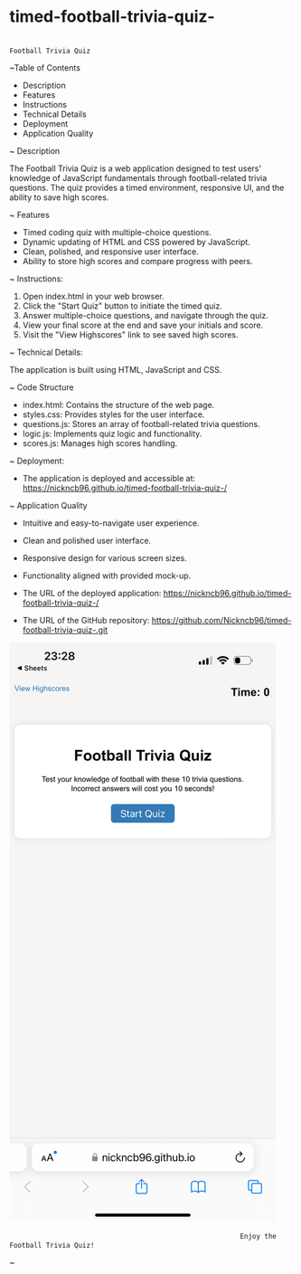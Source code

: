 # timed-football-trivia-quiz-

                                                                          Football Trivia Quiz

~Table of Contents

 - Description
 - Features
 - Instructions
 - Technical Details
 - Deployment
 - Application Quality


~ Description

The Football Trivia Quiz is a web application designed to test users' knowledge of JavaScript fundamentals through football-related trivia questions. 
The quiz provides a timed environment, responsive UI, and the ability to save high scores.

~ Features

 - Timed coding quiz with multiple-choice questions.
 - Dynamic updating of HTML and CSS powered by JavaScript.
 - Clean, polished, and responsive user interface.
 - Ability to store high scores and compare progress with peers.

~ Instructions: 

1. Open index.html in your web browser.
2. Click the "Start Quiz" button to initiate the timed quiz.
3. Answer multiple-choice questions, and navigate through the quiz.
4. View your final score at the end and save your initials and score.
5. Visit the "View Highscores" link to see saved high scores.

~ Technical Details:

The application is built using HTML, JavaScript and CSS.

~ Code Structure

 - index.html: Contains the structure of the web page.
 - styles.css: Provides styles for the user interface.
 - questions.js: Stores an array of football-related trivia questions.
 - logic.js: Implements quiz logic and functionality.
 - scores.js: Manages high scores handling.

~ Deployment:

 - The application is deployed and accessible at: https://nickncb96.github.io/timed-football-trivia-quiz-/

~ Application Quality
 - Intuitive and easy-to-navigate user experience.
 - Clean and polished user interface.
 - Responsive design for various screen sizes.
 - Functionality aligned with provided mock-up.




- The URL of the deployed application: https://nickncb96.github.io/timed-football-trivia-quiz-/
- The URL of the GitHub repository: https://github.com/Nickncb96/timed-football-trivia-quiz-.git


                         
![Alt text](Screenshot.jpg)



                                                             Enjoy the Football Trivia Quiz!
~
